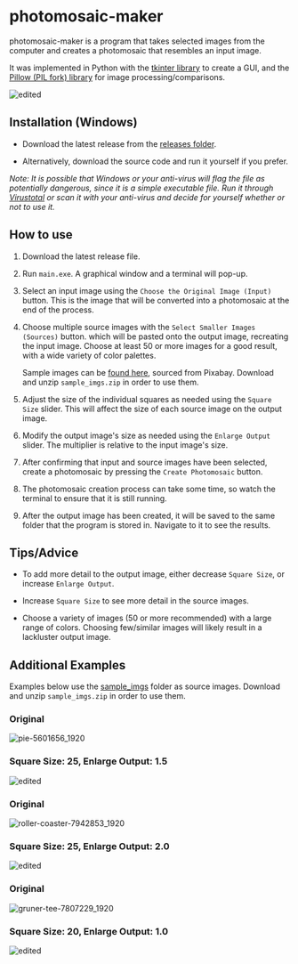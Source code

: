 # photomosaic-maker
 
photomosaic-maker is a program that takes selected images from the computer and creates a photomosaic that resembles an input image.

It was implemented in Python with the [tkinter library](https://docs.python.org/3/library/tkinter.html) to create a GUI, and the [Pillow (PIL fork) library](https://pillow.readthedocs.io/en/stable/) for image processing/comparisons.

![edited](https://github.com/user-attachments/assets/30e63fcd-1846-4f56-8710-111bb5392e74)

## Installation (Windows)

* Download the latest release from the [releases folder](https://github.com/ColorfulMulberry/photomosaic-maker/releases).

* Alternatively, download the source code and run it yourself if you prefer.

*Note: It is possible that Windows or your anti-virus will flag the file as potentially dangerous, since it is a simple executable file. Run it through [Virustotal](https://www.virustotal.com/gui/home/upload) or scan it with your anti-virus and decide for yourself whether or not to use it.*

## How to use

1. Download the latest release file.
   
2. Run `main.exe`. A graphical window and a terminal will pop-up.

3. Select an input image using the `Choose the Original Image (Input)` button. This is the image that will be converted into a photomosaic at the end of the process.

4. Choose multiple source images with the `Select Smaller Images (Sources)` button. which will be pasted onto the output image, recreating the input image. Choose at least 50 or more images for a good result, with a wide variety of color palettes.
   
   Sample images can be [found here](https://github.com/ColorfulMulberry/photomosaic-maker/raw/refs/heads/main/sample_imgs/sample_imgs.zip), sourced from Pixabay. Download and unzip `sample_imgs.zip` in order to use them.

5. Adjust the size of the individual squares as needed using the `Square Size` slider. This will affect the size of each source image on the output image.

6. Modify the output image's size as needed using the `Enlarge Output` slider. The multiplier is relative to the input image's size.

7. After confirming that input and source images have been selected, create a photomosaic by pressing the `Create Photomosaic` button.

8. The photomosaic creation process can take some time, so watch the terminal to ensure that it is still running.

9. After the output image has been created, it will be saved to the same folder that the program is stored in. Navigate to it to see the results.

## Tips/Advice

* To add more detail to the output image, either decrease `Square Size`, or increase `Enlarge Output`.

* Increase `Square Size` to see more detail in the source images.

* Choose a variety of images (50 or more recommended) with a large range of colors. Choosing few/similar images will likely result in a lackluster output image.

## Additional Examples

Examples below use the [sample_imgs](https://github.com/ColorfulMulberry/photomosaic-maker/raw/refs/heads/main/sample_imgs/sample_imgs.zip) folder as source images. Download and unzip `sample_imgs.zip` in order to use them.

### Original
![pie-5601656_1920](https://github.com/user-attachments/assets/23c0b8e5-9ebf-4bc1-bcba-3642dd3f698e)

### Square Size: 25, Enlarge Output: 1.5
![edited](https://github.com/user-attachments/assets/d5d5eca1-e96b-4265-80e0-14f977225a3c)

### Original
![roller-coaster-7942853_1920](https://github.com/user-attachments/assets/3d36ae2a-bb79-4069-acd5-c301d5254bc9)

### Square Size: 25, Enlarge Output: 2.0
![edited](https://github.com/user-attachments/assets/b3f8b38f-cbcf-4d96-8ba7-77504170ad61)

### Original
![gruner-tee-7807229_1920](https://github.com/user-attachments/assets/4fd0dbc1-89c8-44bf-88ae-6647235c7788)

### Square Size: 20, Enlarge Output: 1.0
![edited](https://github.com/user-attachments/assets/86b2ec87-681a-43bb-8406-87bded45fcea)
